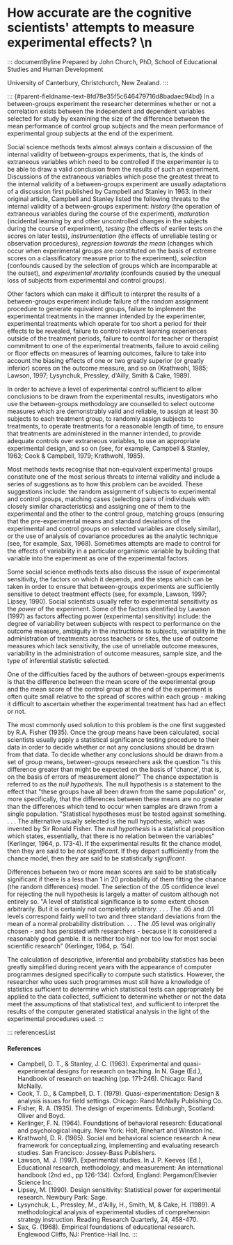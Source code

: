 # How accurate are the cognitive scientists' attempts to measure experimental effects? \n

::: documentByline
Prepared by John Church, PhD, School of Educational Studies and Human
Development

University of Canterbury, Christchurch, New Zealand.
:::

::: {#parent-fieldname-text-8fd78e35f5c646479716d8badaec94bd}
In a between-groups experiment the researcher determines whether or not
a correlation exists between the independent and dependent variables
selected for study by examining the size of the difference between the
mean performance of control group subjects and the mean performance of
experimental group subjects at the end of the experiment.

Social science methods texts almost always contain a discussion of the
internal validity of between-groups experiments, that is, the kinds of
extraneous variables which need to be controlled if the experimenter is
to be able to draw a valid conclusion from the results of such an
experiment. Discussions of the extraneous variables which pose the
greatest threat to the internal validity of a between-groups experiment
are usually adaptations of a discussion first published by Campbell and
Stanley in 1963. In their original article, Campbell and Stanley listed
the following threats to the internal validity of a between-groups
experiment: *history* (the operation of extraneous variables during the
course of the experiment), *maturation* (incidental learning by and
other uncontrolled changes in the subjects during the course of
experiment), *testing* (the effects of earlier tests on the scores on
later tests), *instrumentation* (the effects of unreliable testing or
observation procedures), *regression towards the mean* (changes which
occur when experimental groups are constituted on the basis of extreme
scores on a classificatory measure prior to the experiment), *selection*
(confounds caused by the selection of groups which are incomparable at
the outset), and *experimental mortality* (confounds caused by the
unequal loss of subjects from experimental and control groups).

Other factors which can make it difficult to interpret the results of a
between-groups experiment include failure of the random assignment
procedure to generate equivalent groups, failure to implement the
experimental treatments in the manner intended by the experimenter,
experimental treatments which operate for too short a period for their
effects to be revealed, failure to control relevant learning experiences
outside of the treatment periods, failure to control for teacher or
therapist commitment to one of the experimental treatments, failure to
avoid ceiling or floor effects on measures of learning outcomes, failure
to take into account the biasing effects of one or two greatly superior
(or greatly inferior) scores on the outcome measure, and so on
(Krathwohl, 1985; Lawson, 1997; Lysynchuk, Pressley, d\'Ailly, Smith &
Cake, 1989).

In order to achieve a level of experimental control sufficient to allow
conclusions to be drawn from the experimental results, investigators who
use the between-groups methodology are counselled to select outcome
measures which are demonstrably valid and reliable, to assign at least
30 subjects to each treatment group, to randomly assign subjects to
treatments, to operate treatments for a reasonable length of time, to
ensure that treatments are administered in the manner intended, to
provide adequate controls over extraneous variables, to use an
appropriate experimental design, and so on (see, for example, Campbell &
Stanley, 1963; Cook & Campbell, 1979; Krathwohl, 1985).

Most methods texts recognise that non-equivalent experimental groups
constitute one of the most serious threats to internal validity and
include a series of suggestions as to how this problem can be avoided.
These suggestions include: the random assignment of subjects to
experimental and control groups, matching cases (selecting pairs of
individuals with closely similar characteristics) and assigning one of
them to the experimental and the other to the control group, matching
groups (ensuring that the pre-experimental means and standard deviations
of the experimental and control groups on selected variables are closely
similar), or the use of analysis of covariance procedures as the
analytic technique (see, for example, Sax, 1968). Sometimes attempts are
made to control for the effects of variability in a particular
organismic variable by building that variable into the experiment as one
of the experimental factors.

Some social science methods texts also discuss the issue of experimental
sensitivity, the factors on which it depends, and the steps which can be
taken in order to ensure that between-groups experiments are
sufficiently sensitive to detect treatment effects (see, for example,
Lawson, 1997; Lipsey, 1990). Social scientists usually refer to
experimental sensitivity as the *power* of the experiment. Some of the
factors identified by Lawson (1997) as factors affecting power
(experimental sensitivity) include: the degree of variability between
subjects with respect to performance on the outcome measure, ambiguity
in the instructions to subjects, variability in the administration of
treatments across teachers or sites, the use of outcome measures which
lack sensitivity, the use of unreliable outcome measures, variability in
the administration of outcome measures, sample size, and the type of
inferential statistic selected.

One of the difficulties faced by the authors of between-groups
experiments is that the difference between the mean score of the
experimental group and the mean score of the control group at the end of
the experiment is often quite small relative to the spread of scores
within each group - making it difficult to ascertain whether the
experimental treatment has had an effect or not.

The most commonly used solution to this problem is the one first
suggested by R.A. Fisher (1935). Once the group means have been
calculated, social scientists usually apply a statistical significance
testing procedure to their data in order to decide whether or not any
conclusions should be drawn from that data. To decide whether any
conclusions should be drawn from a set of group means, between-groups
researchers ask the question "Is this difference greater than might be
expected on the basis of \'chance\', that is, on the basis of errors of
measurement alone?" The chance expectation is referred to as the *null
hypothesis*. The null hypothesis is a statement to the effect that
"these groups have all been drawn from the same population" or, more
specifically, that the differences between these means are no greater
than the differences which tend to occur when samples are drawn from a
single population. "Statistical hypotheses must be tested against
something. . . . The alternative usually selected is the null
hypothesis, which was invented by Sir Ronald Fisher. The *null
hypothesis* is a statistical proposition which states, essentially, that
there is no relation between the variables" (Kerlinger, 1964, p. 173-4).
If the experimental results fit the chance model, then they are said to
be *not significant*. If they depart sufficiently from the chance model,
then they are said to be statistically *significant*.

Differences between two or more mean scores are said to be statistically
significant if there is a less than 1 in 20 probability of them fitting
the chance (the random differences) model. The selection of the .05
confidence level for rejecting the null hypothesis is largely a matter
of custom although not entirely so. "A level of statistical significance
is to some extent chosen arbitrarily. But it is certainly not completely
arbitrary. . . . The .05 and .01 levels correspond fairly well to two
and three standard deviations from the mean of a normal probability
distribution. . . . The .05 level was originally chosen - and has
persisted with researchers - because it is considered a reasonably good
gamble. It is neither too high nor too low for most social scientific
research" (Kerlinger, 1964, p. 154).

The calculation of descriptive, inferential and probability statistics
has been greatly simplified during recent years with the appearance of
computer programmes designed specifically to compute such statistics.
However, the researcher who uses such programmes must still have a
knowledge of statistics sufficient to determine which statistical tests
can appropriately be applied to the data collected, sufficient to
determine whether or not the data meet the assumptions of that
statistical test, and sufficient to interpret the results of the
computer generated statistical analysis in the light of the experimental
procedures used.
:::

::: referencesList
#### References

-   Campbell, D. T., & Stanley, J. C. (1963). Experimental and
    quasi-experimental designs for research on teaching. In N. Gage
    (Ed.), Handbook of research on teaching (pp. 171-246). Chicago: Rand
    McNally.
-   Cook, T. D., & Campbell, D. T. (1979). Quasi-experimentation: Design
    & analysis issues for field settings. Chicago: Rand McNally
    Publishing Co.
-   Fisher, R. A. (1935). The design of experiments. Edinburgh,
    Scotland: Oliver and Boyd.
-   Kerlinger, F. N. (1964). Foundations of behavioral research:
    Educational and psychological inquiry. New York: Holt, Rinehart and
    Winston Inc.
-   Krathwohl, D. R. (1985). Social and behavioral science research: A
    new framework for conceptualizing, implementing and evaluating
    research studies. San Francisco: Jossey-Bass Publishers.
-   Lawson, M. J. (1997). Experimental studies. In J. P. Keeves (Ed.),
    Educational research, methodology, and measurement: An international
    handbook (2nd ed., pp 126-134). Oxford, England: Pergamon/Elsevier
    Science Inc.
-   Lipsey, M. (1990). Design sensitivity: Statistical power for
    experimental research. Newbury Park: Sage.
-   Lysynchuk, L., Pressley, M., d\'Ailly, H., Smith, M, & Cake, H.
    (1989). A methodological analysis of experimental studies of
    comprehension strategy instruction. Reading Research Quarterly, 24,
    458-470.
-   Sax, G. (1968). Empirical foundations of educational research.
    Englewood Cliffs, NJ: Prentice-Hall Inc.
:::
